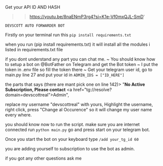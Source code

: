 Get your API ID AND HASH 
>> https://youtu.be/8naENmP3rg4?si=K1e-Vf0mxQJL-SmD'

```DEVSCOTT AUTO FORWARDER BOT```


Firstly on your terminal run this 
```pip install requirements.txt```


when you run (pip install requirements.txt) it will install all the modules i listed in requirements.txt file

if you dont understand any part you can chat me.
 ~ You should know how to setup a bot on @BotFather on Telegram and get the Bot token
 ~ I put the token in .env file so fill the token there
 ~ Get your telegram user id, go to main.py line 27 and put your id in ```ADMIN_IDS = ["ID_HERE"] ```

the parts that says (there are mant pick one on line 142)>
"<b>No Active Subscription, Please contact</b> <a href=\"tg://resolve?domain=devscottreal\">Admin</a>",

replace my username "devscottreal" with yours, Highlight the username, right click, press "Change al Occurence"
so it will change my user name every where.

you should know now to run the script.
make sure you are internet connected
run ```python main.py```
go and press start on your telegram bot.

Once you start the bot on your keyboard type `/add your_tg_id 60`

you are adding yourself to subscription to use the bot as admin.

if you got any other questions ask me
